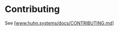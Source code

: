 # Contributing

See [www.huhn.systems/docs/CONTRIBUTING.md]

[www.huhn.systems/docs/CONTRIBUTING.md]: https://www.huhn.systems/docs/CONTRIBUTING.md
